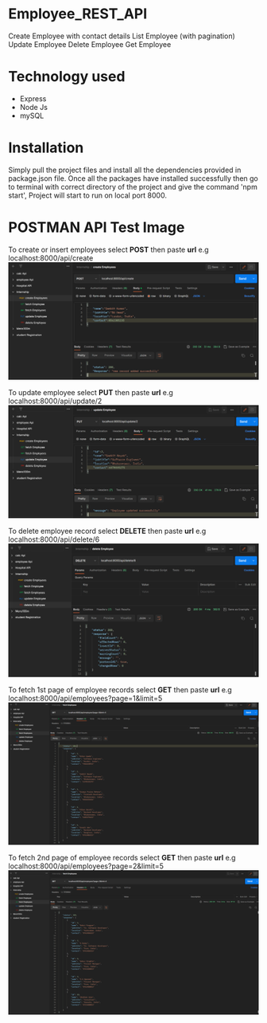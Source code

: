 # Employee_REST_API
Create Employee with contact details
List Employee (with pagination)
Update Employee
Delete Employee
Get Employee
 

# Technology used
- Express
- Node Js
- mySQL


# Installation
Simply pull the project files and install all the dependencies provided in package.json file. Once all the packages have installed successfully then go to terminal with correct directory of the project and give the command 'npm start', Project will start to run on local port 8000.

# POSTMAN API Test Image
To create or insert employees select **POST** then paste **url** e.g localhost:8000/api/create
![create Employees](images/create%20image.png)

To update employee select **PUT** then paste **url** e.g localhost:8000/api/update/2
![update Employee](images/update%20Employee.png)

To delete employee record select **DELETE** then paste **url** e.g localhost:8000/api/delete/6
![delete Employee](images/delete%20employee.png)

To fetch 1st page of employee records select **GET** then paste **url** e.g localhost:8000/api/employees?page=1&limit=5
![get Employees](images/fetch%20page1%20employee.png)

To fetch 2nd page of employee records select **GET** then paste **url** e.g localhost:8000/api/employees?page=2&limit=5
![fetch Employees](images/fetch%20page2%20employees.png)
